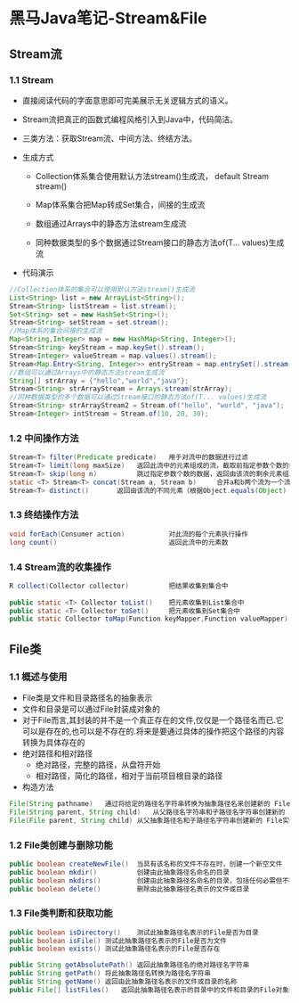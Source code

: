 # 黑马Java笔记-Stream&File

## Stream流

### 1.1 Stream

- 直接阅读代码的字面意思即可完美展示无关逻辑方式的语义。
- Stream流把真正的函数式编程风格引入到Java中，代码简洁。
- 三类方法：获取Stream流、中间方法、终结方法。

- 生成方式
  - Collection体系集合使用默认方法stream()生成流， default Stream<E> stream()

  - Map体系集合把Map转成Set集合，间接的生成流

  - 数组通过Arrays中的静态方法stream生成流

  - 同种数据类型的多个数据通过Stream接口的静态方法of(T... values)生成流

- 代码演示

```java
//Collection体系的集合可以使用默认方法stream()生成流
List<String> list = new ArrayList<String>();
Stream<String> listStream = list.stream();
Set<String> set = new HashSet<String>();
Stream<String> setStream = set.stream();
//Map体系的集合间接的生成流
Map<String,Integer> map = new HashMap<String, Integer>();
Stream<String> keyStream = map.keySet().stream();
Stream<Integer> valueStream = map.values().stream();
Stream<Map.Entry<String, Integer>> entryStream = map.entrySet().stream();
//数组可以通过Arrays中的静态方法stream生成流
String[] strArray = {"hello","world","java"};
Stream<String> strArrayStream = Arrays.stream(strArray);
//同种数据类型的多个数据可以通过Stream接口的静态方法of(T... values)生成流
Stream<String> strArrayStream2 = Stream.of("hello", "world", "java");
Stream<Integer> intStream = Stream.of(10, 20, 30);
```

### 1.2 中间操作方法

```java
Stream<T> filter(Predicate predicate)	用于对流中的数据进行过滤
Stream<T> limit(long maxSize)	返回此流中的元素组成的流，截取前指定参数个数的数据
Stream<T> skip(long n)			跳过指定参数个数的数据，返回由该流的剩余元素组成的流
static <T> Stream<T> concat(Stream a, Stream b)		合并a和b两个流为一个流
Stream<T> distinct()	   返回由该流的不同元素（根据Object.equals(Object) ）组成的流
```

### 1.3 终结操作方法

```java
void forEach(Consumer action)			对此流的每个元素执行操作
long count()							返回此流中的元素数
```

### 1.4 Stream流的收集操作

```java
R collect(Collector collector)			把结果收集到集合中
    
public static <T> Collector toList()	把元素收集到List集合中
public static <T> Collector toSet()		把元素收集到Set集合中
public static Collector toMap(Function keyMapper,Function valueMapper)	把元素收集到Map集合中
```

## File类

### 1.1 概述与使用

- File类是文件和目录路径名的抽象表示
- 文件和目录是可以通过File封装成对象的
- 对于File而言,其封装的并不是一个真正存在的文件,仅仅是一个路径名而已.它可以是存在的,也可以是不存在的.将来是要通过具体的操作把这个路径的内容转换为具体存在的
- 绝对路径和相对路径
  - 绝对路径，完整的路径，从盘符开始
  - 相对路径，简化的路径，相对于当前项目根目录的路径
- 构造方法

```java
File(String pathname)	通过将给定的路径名字符串转换为抽象路径名来创建新的 File实例
File(String parent, String child)	从父路径名字符串和子路径名字符串创建新的 File实例
File(File parent, String child)	从父抽象路径名和子路径名字符串创建新的 File实例
```

### 1.2 File类创建与删除功能

```java
public boolean createNewFile() 	当具有该名称的文件不存在时，创建一个新空文件
public boolean mkdir()			创建由此抽象路径名命名的目录
public boolean mkdirs()			创建由此抽象路径名命名的目录，包括任何必需但不存在的父目录
public boolean delete()			删除由此抽象路径名表示的文件或目录
```

### 1.3 File类判断和获取功能

```java
public boolean isDirectory()	测试此抽象路径名表示的File是否为目录
public boolean isFile()	测试此抽象路径名表示的File是否为文件
public boolean exists()	测试此抽象路径名表示的File是否存在

public String getAbsolutePath()	返回此抽象路径名的绝对路径名字符串
public String getPath()	将此抽象路径名转换为路径名字符串
public String getName()	返回由此抽象路径名表示的文件或目录的名称
public File[] listFiles()	返回此抽象路径名表示的目录中的文件和目录的File对象数组
```
